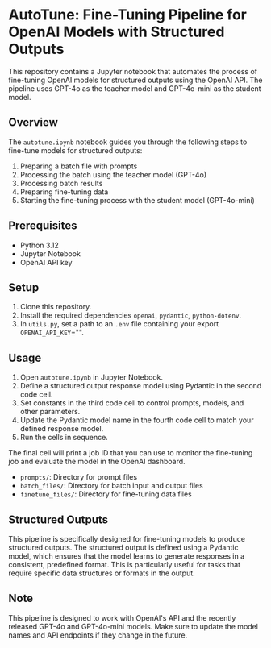 # AutoTune: Fine-Tuning Pipeline for OpenAI Models with Structured Outputs

This repository contains a Jupyter notebook that automates the process of fine-tuning OpenAI models for structured outputs using the OpenAI API. The pipeline uses GPT-4o as the teacher model and GPT-4o-mini as the student model.

## Overview

The `autotune.ipynb` notebook guides you through the following steps to fine-tune models for structured outputs:

1. Preparing a batch file with prompts
2. Processing the batch using the teacher model (GPT-4o)
3. Processing batch results
4. Preparing fine-tuning data
5. Starting the fine-tuning process with the student model (GPT-4o-mini)

## Prerequisites

- Python 3.12
- Jupyter Notebook
- OpenAI API key

## Setup

1. Clone this repository.
2. Install the required dependencies `openai`, `pydantic`, `python-dotenv`.
3. In `utils.py`, set a path to an `.env` file containing your export `OPENAI_API_KEY`="".

## Usage

1. Open `autotune.ipynb` in Jupyter Notebook.
2. Define a structured output response model using Pydantic in the second code cell.
3. Set constants in the third code cell to control prompts, models, and other parameters.
4. Update the Pydantic model name in the fourth code cell to match your defined response model.
5. Run the cells in sequence.

The final cell will print a job ID that you can use to monitor the fine-tuning job and evaluate the model in the OpenAI dashboard.
  - `prompts/`: Directory for prompt files
  - `batch_files/`: Directory for batch input and output files
  - `finetune_files/`: Directory for fine-tuning data files


## Structured Outputs

This pipeline is specifically designed for fine-tuning models to produce structured outputs. The structured output is defined using a Pydantic model, which ensures that the model learns to generate responses in a consistent, predefined format. This is particularly useful for tasks that require specific data structures or formats in the output.

## Note

This pipeline is designed to work with OpenAI's API and the recently released GPT-4o and GPT-4o-mini models. Make sure to update the model names and API endpoints if they change in the future.

